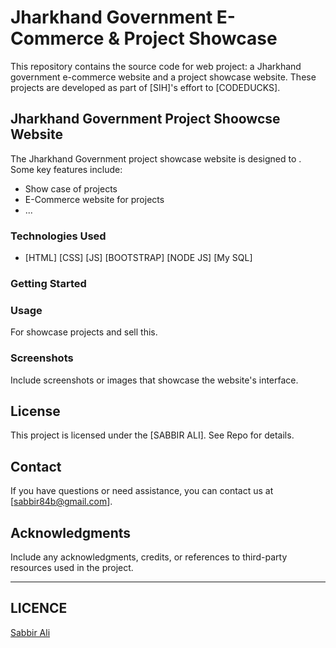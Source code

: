 # Jharkhand Government E-Commerce & Project Showcase

This repository contains the source code for web project: a Jharkhand government e-commerce website and a project showcase website. These projects are developed as part of [SIH]'s effort to [CODEDUCKS].

## Jharkhand Government Project Shoowcse Website

The Jharkhand Government project showcase website is designed to . Some key features include:

- Show case of projects
- E-Commerce website for projects
- ...

### Technologies Used

- [HTML] [CSS] [JS] [BOOTSTRAP] [NODE JS] [My SQL] 

### Getting Started

### Usage

For showcase projects and sell this.

### Screenshots

Include screenshots or images that showcase the website's interface.

## License

This project is licensed under the [SABBIR ALI]. See Repo for details.

## Contact

If you have questions or need assistance, you can contact us at [sabbir84b@gmail.com].

## Acknowledgments

Include any acknowledgments, credits, or references to third-party resources used in the project.

---
## LICENCE 
[Sabbir Ali](https://github.com/Sabbir45ali/Stock-Analycis/blob/master/LICENSE)

